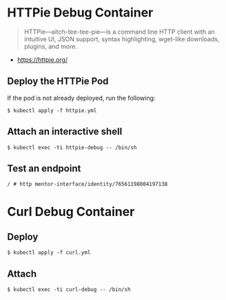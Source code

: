 # HTTPie Debug Container

>  HTTPie—aitch-tee-tee-pie—is a command line HTTP client with an intuitive UI, JSON support, syntax highlighting, wget-like downloads, plugins, and more. 

- https://httpie.org/


## Deploy the HTTPie Pod

If the pod is not already deployed, run the following:

```shell
$ kubectl apply -f httpie.yml
```

## Attach an interactive shell


```shell
$ kubectl exec -ti httpie-debug -- /bin/sh

```

## Test an endpoint

```shell
/ # http mentor-interface/identity/76561198004197138
```


# Curl Debug Container

## Deploy

```shell
$ kubectl apply -f curl.yml
```

## Attach

```shell
$ kubectl exec -ti curl-debug -- /bin/sh
```

